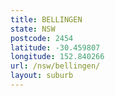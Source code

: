 ```yaml
---
title: BELLINGEN
state: NSW
postcode: 2454
latitude: -30.459807
longitude: 152.840266
url: /nsw/bellingen/
layout: suburb
---
```

